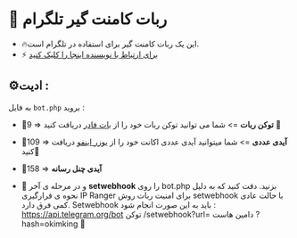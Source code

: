 # 🤖 ربات کامنت گیر تلگرام
- 🔥این یک ربات کامنت گیر برای استفاده در تلگرام است.
- ⚡️ [برای ارتباط با نویسنده اینجا را کلیک کنید](https://t.me/ixAmirCom)

## ⚙️ادیت :

به فایل ` bot.php ` بروید :

- 📌9 => **توکن ربات** => شما می توانید توکن ربات خود را از [بات فادر](https://t.me/botfather) دریافت کنید 🤖

- 📌109 =>  **آیدی عددی** => شما میتوانید آیدی عددی اکانت خود را از [یوزر اینفو](https://t.me/userinfoBot) دریافت کنید🤖
- 📌158 =>  **آیدی چنل رسانه** 

- 📌 و در مرحله ی آخر **setwebhook** را روی bot.php بزنید. دقت کنید که به دلیل نحوه ی قرارگیری IP Ranger برای امنیت ربات روش setwebhook با حالت عادی کمی فرق دارد. Setwebhook باید به این صورت انجام شود :
https://api.telegram.org/bot توکن /setwebhook?url= دامین هاست ?hash=okimking 🔗
